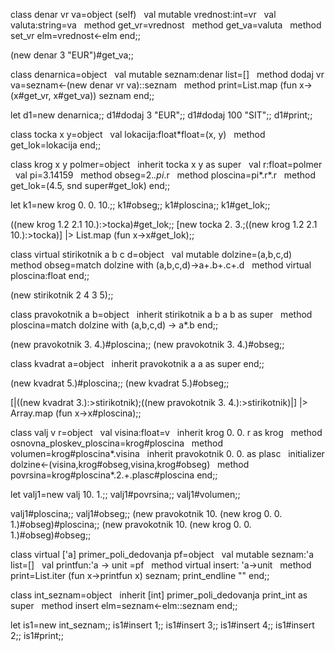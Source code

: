 class denar vr va=object (self)
  val mutable vrednost:int=vr
  val valuta:string=va
  method get_vr=vrednost
  method get_va=valuta
  method set_vr elm=vrednost<-elm
end;;

(new denar 3 "EUR")#get_va;;

class denarnica=object
  val mutable seznam:denar list=[]
  method dodaj vr va=seznam<-(new denar vr va)::seznam
  method print=List.map (fun x->(x#get_vr, x#get_va)) seznam
end;;

let d1=new denarnica;;
d1#dodaj 3 "EUR";;
d1#dodaj 100 "SIT";;
d1#print;;

class tocka x y=object
  val lokacija:float*float=(x, y)
  method get_lok=lokacija
end;;

class krog x y polmer=object
  inherit tocka x y as super
  val r:float=polmer
  val pi=3.14159
  method obseg=2.*.pi*.r
  method ploscina=pi*.r*.r
  method get_lok=(4.5, snd super#get_lok)
end;;

let k1=new krog 0. 0. 10.;;
k1#obseg;;
k1#ploscina;;
k1#get_lok;;

((new krog 1.2 2.1 10.):>tocka)#get_lok;;
[new tocka 2. 3.;((new krog 1.2 2.1 10.):>tocka)] |> List.map (fun x->x#get_lok);;

class virtual stirikotnik a b c d=object
  val mutable dolzine=(a,b,c,d)
  method obseg=match dolzine with (a,b,c,d)->a+.b+.c+.d
  method virtual ploscina:float
end;;

(new stirikotnik 2 4 3 5);;

class pravokotnik a b=object
  inherit stirikotnik a b a b as super
  method ploscina=match dolzine with (a,b,c,d) -> a*.b
end;;

(new pravokotnik 3. 4.)#ploscina;;
(new pravokotnik 3. 4.)#obseg;;

class kvadrat a=object
  inherit pravokotnik a a as super
end;;

(new kvadrat 5.)#ploscina;;
(new kvadrat 5.)#obseg;;

[|((new kvadrat 3.):>stirikotnik);((new pravokotnik 3. 4.):>stirikotnik)|] |> Array.map (fun x->x#ploscina);;

class valj v r=object
  val visina:float=v
  inherit krog 0. 0. r as krog
  method osnovna_ploskev_ploscina=krog#ploscina
  method volumen=krog#ploscina*.visina
  inherit pravokotnik 0. 0. as plasc
  initializer dolzine<-(visina,krog#obseg,visina,krog#obseg)
  method povrsina=krog#ploscina*.2.+.plasc#ploscina
end;;

let valj1=new valj 10. 1.;;
valj1#povrsina;;
valj1#volumen;;

valj1#ploscina;;
valj1#obseg;;
(new pravokotnik 10. (new krog 0. 0. 1.)#obseg)#ploscina;;
(new pravokotnik 10. (new krog 0. 0. 1.)#obseg)#obseg;;

class virtual ['a] primer_poli_dedovanja pf=object
  val mutable seznam:'a list=[]
  val printfun:'a -> unit =pf
  method virtual insert: 'a->unit
  method print=List.iter (fun x->printfun x) seznam; print_endline ""
end;;

class int_seznam=object
  inherit [int] primer_poli_dedovanja print_int as super
  method insert elm=seznam<-elm::seznam
end;;

let is1=new int_seznam;;
is1#insert 1;;
is1#insert 3;;
is1#insert 4;;
is1#insert 2;;
is1#print;;